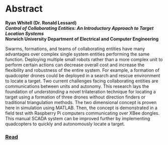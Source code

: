 # Abstract
**Ryan Whitell (Dr. Ronald Lessard)**                                                                                                       
**_Control of Collaborating Entities: An Introductory Approach to Target Location Systems_**                                               
**Norwich University Department of Electrical and Computer Engineering**

Swarms, formations, and teams of collaborating entities have many advantages over complex single system entities performing the same function. Deploying multiple small robots rather than a more complex unit to perform certain actions can decrease overall cost and increase the flexibility and robustness of the entire system. For example, a formation of quadcopter drones could be deployed in a search and rescue environment to locate a target. Two current challenges facing collaborating entities are communications between units and autonomy. This research lays the foundation of _understanding_ a novel trilateration technique for locating a target using a formation of three drones without direction finders or traditional triangulation methods. The two dimensional concept is proven here in simulation using MATLAB. Then, the concept is demonstrated in a field test with Raspberry Pi computers communicating over XBee dongles. This manual SCADA system can be improved further by implementing quadcopters to quickly and autonomously locate a target.

### [Read](http://ryanwhitell.com/target_location_syst)
